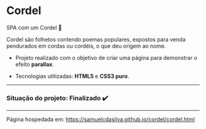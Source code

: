 # Cordel
SPA com um Cordel 📜

Cordel são folhetos contendo poemas populares, expostos para venda pendurados em cordas ou cordéis, o que deu origem ao nome.

- Projeto realizado com o objetivo de criar uma página para demonstrar o efeito __parallax__.

- Tecnologias utilizadas: __HTML5__ e __CSS3 puro__.
***
### Situação do projeto: Finalizado :heavy_check_mark:
***
Página hospedada em: https://samuelcdasilva.github.io/cordel/cordel.html
